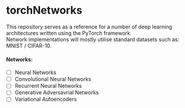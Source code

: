 # torchNetworks

This repository serves as a reference for a number of deep learning architectures written using the PyTorch framework.
<br> Network implementations will mostly utilise standard datasets such as: MNIST / CIFAR-10.

#### Networks:

- [ ] Neural Networks
- [ ] Convolutional Neural Networks
- [ ] Recurrent Neural Networks
- [ ] Generative Adversavrial Networks
- [ ] Variational Autoencoders
